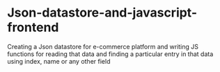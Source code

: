# Json-datastore-and-javascript-frontend
Creating a Json datastore for e-commerce platform and writing JS functions for reading that data and finding a particular entry in that data using index, name or any other field
